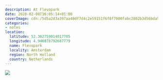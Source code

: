 ```yaml
---
description: At Flevopark
date: 2020-02-08T16:05:14+01:00
coverImage: cdn:/5d5a2d3a397aa40df7d4c2e59151f6f8f7000fabc2802b3d56bda5951ba309ea
categories:
- notes
location:
  latitude: 52.362759014017705
  longitude: 4.948878792687779
  name: Flevopark
  locality: Amsterdam
  region: North Holland
  country: Netherlands
---
```


![](cdn:/5d5a2d3a397aa40df7d4c2e59151f6f8f7000fabc2802b3d56bda5951ba309ea?class=fw)
